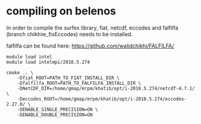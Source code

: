 # compiling on belenos

In order to compile the surfex library, fiat, netcdf, eccodes and falfilfa (branch chikhiw\_fixEccodes) needs to be installed.

falfilfa can be found here: https://github.com/walidchikhi/FALFILFA/

```
module load intel
module load intelmpi/2018.5.274

cmake .. \
    -Dfiat_ROOT=PATH_TO_FIAT_INSTALL_DIR \
    -Dfalfilfa_ROOT=PATH_TO_FALFILFA_INSTALL_DIR \
    -DNetCDF_DIR=/home/gmap/mrpm/khatib/opt/i-2018.5.274/netcdf-4.7.1/ \
    -Deccodes_ROOT=/home/gmap/mrpm/khatib/opt/i-2018.5.274/eccodes-2.27.0/ \
    -DENABLE_SINGLE_PRECISION=ON \
    -DENABLE_DOUBLE_PRECISION=ON
```
